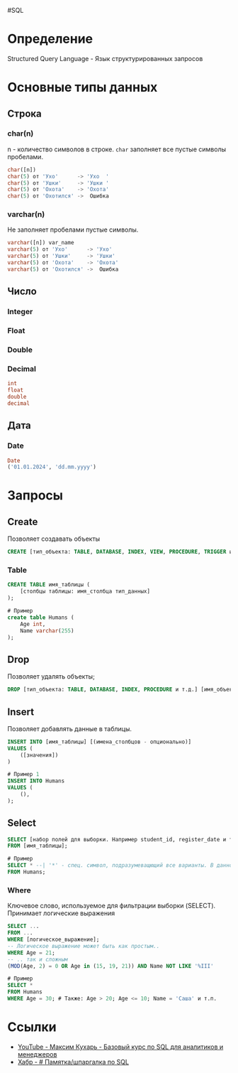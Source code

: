 #SQL
# Определение
Structured Query Language - Язык структурированных запросов
# Основные типы данных
## Строка
### char(n)
n - количество символов в строке. `char` заполняет все пустые символы пробелами.
```sql
char([n])
char(5) от 'Ухо'      -> 'Ухо  '
char(5) от 'Ушки'     -> 'Ушки '
char(5) от 'Охота'    -> 'Охота'
char(5) от 'Охотился' ->  Ошибка
```
### varchar(n)
Не заполняет пробелами пустые символы.
```sql
varchar([n]) var_name
varchar(5) от 'Ухо'      -> 'Ухо'
varchar(5) от 'Ушки'     -> 'Ушки'
varchar(5) от 'Охота'    -> 'Охота'
varchar(5) от 'Охотился' ->  Ошибка
```
## Число
### Integer
### Float
### Double
### Decimal
```sql
int
float
double
decimal
```
## Дата
### Date
```sql
Date
('01.01.2024', 'dd.mm.yyyy')
```
# Запросы
## Create
Позволяет создавать объекты
```sql
CREATE [тип_объекта: TABLE, DATABASE, INDEX, VIEW, PROCEDURE, TRIGGER и т.д.] [имя_объекта] [парамеры];
```
### Table
```sql
CREATE TABLE имя_таблицы (
	[столбцы таблицы: имя_столбца тип_данных]
);

# Пример
create table Humans (
	Age int,
	Name varchar(255)
);
```
## Drop
Позволяет удалять объекты;
```sql
DROP [тип_объекта: TABLE, DATABASE, INDEX, PROCEDURE и т.д.] [имя_объекта];
```
## Insert
Позволяет добавлять данные в таблицы.
```sql
INSERT INTO [имя_таблицы] [(имена_столбцов - опционально)]
VALUES (
	([значения])
)

# Пример 1
INSERT INTO Humans
VALUES (
	(),
);
```
## Select
```sql
SELECT [набор полей для выборки. Например student_id, register_date и т.п]
FROM [имя_таблицы];

# Пример
SELECT * --| '*' - спец. символ, подразумеващющий все варианты. В данном случае - показать все данные из таблицы.
FROM Humans;
```
### Where
Ключевое слово, используемое для фильтрации выборки (SELECT).
Принимает логические выражения
```sql
SELECT ...
FROM ...
WHERE [логическое_выражение];
-- Логическое выражение может быть как простым..
WHERE Age = 21;
-- .. так и сложным
(MOD(Age, 2) = 0 OR Age in (15, 19, 21)) AND Name NOT LIKE '%III'

# Пример
SELECT *
FROM Humans
WHERE Age = 30; # Также: Age > 20; Age <= 10; Name = 'Саша' и т.п.
```
# Ссылки
- [YouTube - Максим Кухарь - Базовый курс по SQL для аналитиков и менеджеров](https://youtube.com/playlist?list=PLKl9v2TQvIkq4i_hZwZ1PmobxJSkIGwBf&si=isj-N83hn2N_WH4a)
- [Хабр - # Памятка/шпаргалка по SQL](https://habr.com/ru/articles/564390/)